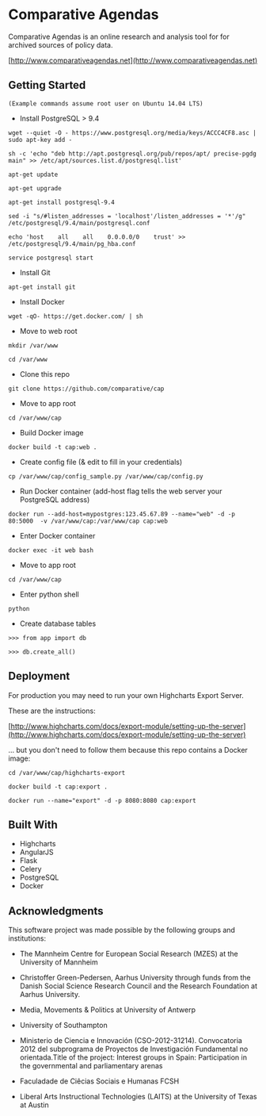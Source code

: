 # Comparative Agendas

Comparative Agendas is an online research and analysis tool for for archived sources of policy data.

[http://www.comparativeagendas.net](http://www.comparativeagendas.net)

## Getting Started

```(Example commands assume root user on Ubuntu 14.04 LTS)```

* Install PostgreSQL > 9.4

```wget --quiet -O - https://www.postgresql.org/media/keys/ACCC4CF8.asc | sudo apt-key add -```

```sh -c 'echo "deb http://apt.postgresql.org/pub/repos/apt/ precise-pgdg main" >> /etc/apt/sources.list.d/postgresql.list'```

```apt-get update```

```apt-get upgrade```

```apt-get install postgresql-9.4```

```sed -i "s/#listen_addresses = 'localhost'/listen_addresses = '*'/g" /etc/postgresql/9.4/main/postgresql.conf```

```echo 'host    all    all    0.0.0.0/0    trust' >> /etc/postgresql/9.4/main/pg_hba.conf```

```service postgresql start```

* Install Git

```apt-get install git```

* Install Docker

```wget -qO- https://get.docker.com/ | sh```

* Move to web root

```mkdir /var/www```

```cd /var/www```

* Clone this repo

```git clone https://github.com/comparative/cap```

* Move to app root

```cd /var/www/cap```

* Build Docker image

```docker build -t cap:web .```

* Create config file (& edit to fill in your credentials)

```cp /var/www/cap/config_sample.py /var/www/cap/config.py```

* Run Docker container (add-host flag tells the web server your PostgreSQL address)

```docker run --add-host=mypostgres:123.45.67.89 --name="web" -d -p 80:5000  -v /var/www/cap:/var/www/cap cap:web```

* Enter Docker container

```docker exec -it web bash```

* Move to app root

```cd /var/www/cap```

* Enter python shell

``` python ```

* Create database tables

```>>> from app import db```

```>>> db.create_all()```


## Deployment

For production you may need to run your own Highcharts Export Server.

These are the instructions:

[http://www.highcharts.com/docs/export-module/setting-up-the-server](http://www.highcharts.com/docs/export-module/setting-up-the-server)

... but you don't need to follow them because this repo contains a Docker image:

```cd /var/www/cap/highcharts-export```

```docker build -t cap:export .```

```docker run --name="export" -d -p 8080:8080 cap:export```

## Built With

* Highcharts
* AngularJS
* Flask
* Celery
* PostgreSQL
* Docker

## Acknowledgments

This software project was made possible by the following groups and institutions:

* The Mannheim Centre for European Social Research (MZES) at the University of Mannheim

* Christoffer Green-Pedersen, Aarhus University through funds from the Danish Social Science Research Council and the Research Foundation at Aarhus University. 

* Media, Movements & Politics at University of Antwerp
 
* University of Southampton

* Ministerio de Ciencia e Innovación (CSO-2012-31214). Convocatoria 2012 del subprograma de Proyectos de Investigación Fundamental no orientada.Title of the project: Interest groups in Spain: Participation in the governmental and parliamentary arenas 

* Faculadade de Ciêcias Sociais e Humanas FCSH 

* Liberal Arts Instructional Technologies (LAITS) at the University of Texas at Austin